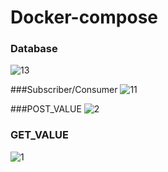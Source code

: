 # Docker-compose

### Database
![13](https://user-images.githubusercontent.com/84837777/119678056-d3dd2700-be71-11eb-8721-f66dc894a3f0.jpg)

###Subscriber/Consumer
![11](https://user-images.githubusercontent.com/84837777/119678424-13a40e80-be72-11eb-9aff-aaa5a950d6dd.jpg)

###POST_VALUE
![2](https://user-images.githubusercontent.com/84837777/119678639-451cda00-be72-11eb-942e-772dd5e5621d.png)

### GET_VALUE
![1](https://user-images.githubusercontent.com/84837777/119678549-32a2a080-be72-11eb-9212-873e16c85b53.png)
